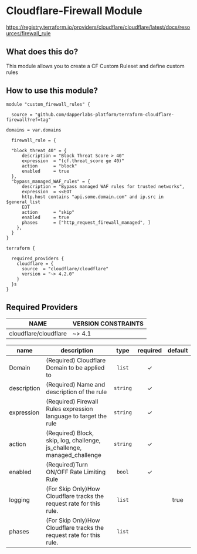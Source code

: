 # Cloudflare-Firewall Module

https://registry.terraform.io/providers/cloudflare/cloudflare/latest/docs/resources/firewall_rule

## What does this do?

This module allows you to create a CF Custom Ruleset and define custom rules

## How to use this module?

```hcl
module "custom_firewall_rules" {

  source = "github.com/dapperlabs-platform/terraform-cloudflare-firewall?ref=tag"

domains = var.domains

  firewall_rule = {

  "block_threat_40" = {
      description = "Block Threat Score > 40"
      expression  = "(cf.threat_score ge 40)"
      action      = "block"
      enabled     = true
  },
  "bypass_managed_WAF_rules" = {
      description = "Bypass managed WAF rules for trusted networks",
      expression  = <<EOT
      http.host contains "api.some.domain.com" and ip.src in $general_list
      EOT
      action      = "skip"
      enabled     = true
      phases      = ["http_request_firewall_managed", ]
    },
  }
}

terraform {

  required_providers {
    cloudflare = {
      source  = "cloudflare/cloudflare"
      version = "~> 4.2.0"
    }
  }s
}
```

## Required Providers

| NAME                  | VERSION CONSTRAINTS |
| --------------------- | ------------------- |
| cloudflare/cloudflare | ~> 4.1           |

| name                | description                                                                             |             type              | required | default |
| ------------------- | --------------------------------------------------------------------------------------- | :---------------------------: | :------: | :-----: |
| Domain              | (Required) Cloudflare Domain to be applied to                                           | <code title="">list</code>    |    ✓     |         |
| description         | (Required) Name and description of the rule                                             | <code title="">string</code>  |    ✓     |         |
| expression          | (Required) Firewall Rules expression language to target the rule                        | <code title="">string</code>  |    ✓     |         |
| action              | (Required) Block, skip, log, challenge, js_challenge, managed_challenge                 | <code title="">string</code>  |    ✓     |         |
| enabled             | (Required)Turn ON/OFF Rate Limiting Rule                                                | <code title="">bool</code>    |    ✓     |         |
| logging             | (For Skip Only)How Cloudflare tracks the request rate for this rule.                    | <code title="">list</code>    |          |  true   |
| phases              | (For Skip Only)How Cloudflare tracks the request rate for this rule.                    | <code title="">list</code>    |          |         |
